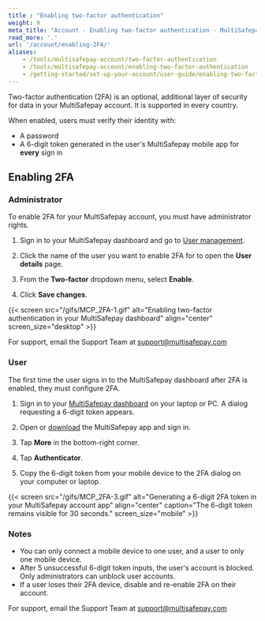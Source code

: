 ```yaml
---
title : "Enabling two-factor authentication"
weight: 9
meta_title: "Account - Enabling two-factor authentication - MultiSafepay Docs"
read_more: '.'
url: '/account/enabling-2FA/'
aliases:
    - /tools/multisafepay-account/two-factor-authentication
    - /tools/multisafepay-account/enabling-two-factor-authentication
    - /getting-started/set-up-your-account/user-guide/enabling-two-factor-authentication/
---
```


Two-factor authentication (2FA) is an optional, additional layer of security for data in your MultiSafepay account. It is supported in every country.

When enabled, users must verify their identity with:

- A password
- A 6-digit token generated in the user's MultiSafepay mobile app for **every** sign in

## Enabling 2FA

### Administrator 

To enable 2FA for your MultiSafepay account, you must have administrator rights. 

1. Sign in to your MultiSafepay dashboard and go to [User management](https://merchant.multisafepay.com/user-management).

2. Click the name of the user you want to enable 2FA for to open the **User details** page.

3. From the **Two-factor** dropdown menu, select **Enable**.

4. Click **Save changes**.

{{< screen src="/gifs/MCP_2FA-1.gif" alt="Enabling two-factor authentication in your MultiSafepay dashboard" align="center" screen_size="desktop" >}}

For support, email the Support Team at <support@multisafepay.com>

### User

The first time the user signs in to the MultiSafepay dashboard after 2FA is enabled, they must configure 2FA.

1.  Sign in to your [MultiSafepay dashboard](https://merchant.multisafepay.com) on your laptop or PC. A dialog requesting a 6-digit token appears.

2. Open or [download](https://docs.multisafepay.com/tools/multisafepay-control-app/how-to-download-the-app) the MultiSafepay app and sign in.

3. Tap **More** in the bottom-right corner.

4. Tap **Authenticator**.

5. Copy the 6-digit token from your mobile device to the 2FA dialog on your computer or laptop.

{{< screen src="/gifs/MCP_2FA-3.gif" alt="Generating a 6-digit 2FA token in your MultiSafepay account app" align="center" caption="The 6-digit token remains visible for 30 seconds." screen_size="mobile" >}}

### Notes 

- You can only connect a mobile device to one user, and a user to only one mobile device.
- After 5 unsuccessful 6-digit token inputs, the user's account is blocked. Only administrators can unblock user accounts. 
- If a user loses their 2FA device, disable and re-enable 2FA on their account. 

For support, email the Support Team at <support@multisafepay.com>
